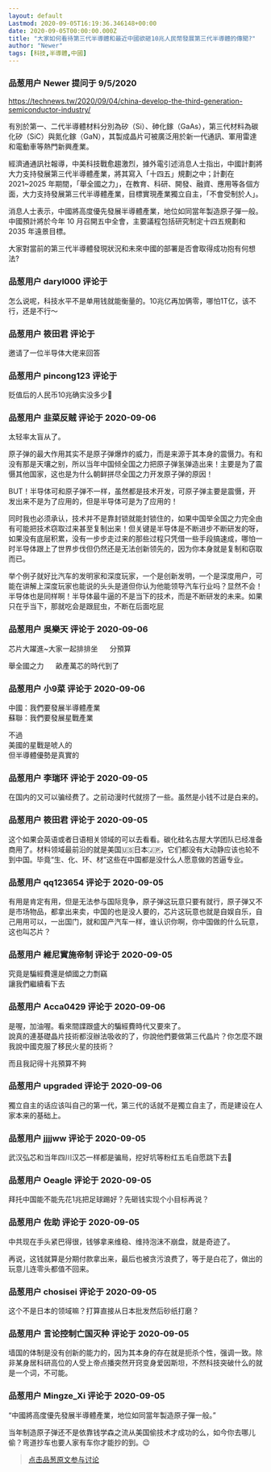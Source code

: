 ```yaml
---
layout: default
Lastmod: 2020-09-05T16:19:36.346148+00:00
date: 2020-09-05T00:00:00.000Z
title: "大家如何看待第三代半導體和最近中國欲砸10兆人民幣發展第三代半導體的傳聞?"
author: "Newer"
tags: [科技,半導體,中國]
---
```



### 品葱用户 **Newer** 提问于 9/5/2020
    
https://technews.tw/2020/09/04/china-develop-the-third-generation-semiconductor-industry/  
  
有別於第一、二代半導體材料分別為矽（Si）、砷化鎵（GaAs），第三代材料為碳化矽（SiC）與氮化鎵（GaN），其製成晶片可被廣泛用於新一代通訊、軍用雷達和電動車等熱門新興產業。  
  
經濟通通訊社報導，中美科技戰愈趨激烈，據外電引述消息人士指出，中國計劃將大力支持發展第三代半導體產業，將其寫入「十四五」規劃之中；計劃在 2021~2025 年期間，「舉全國之力」，在教育、科研、開發、融資、應用等各個方面，大力支持發展第三代半導體產業，目標實現產業獨立自主，「不會受制於人」。  
  
消息人士表示，中國將高度優先發展半導體產業，地位如同當年製造原子彈一般。中國預計將於今年 10 月召開五中全會，主要議程包括研究制定十四五規劃和 2035 年遠景目標。  
  
大家對當前的第三代半導體發現狀況和未來中國的部署是否會取得成功抱有何想法?
    
                

### 品葱用户 **daryl000** 评论于 
        
怎么说呢，科技水平不是单用钱就能衡量的。10兆亿再加俩零，哪怕1T亿，该不行，还是不行～
        
                

### 品葱用户 **筱田君** 评论于 
        
邀请了一位半导体大佬来回答
        
                

### 品葱用户 **pincong123** 评论于 
        
贬值后的人民币10兆确实没多少🧐
        
                

### 品葱用户 **韭菜反贼** 评论于 2020-09-06
        
太轻率太盲从了。  
  
原子弹的最大作用其实不是原子弹爆炸的威力，而是来源于其本身的震慑力。有和没有那是天壤之别，所以当年中国倾全国之力把原子弹氢弹造出来！主要是为了震慑其他国家，这也是为什么朝鲜拼尽全国之力开发原子弹的原因！  
  
BUT！半导体可和原子弹不一样，虽然都是技术开发，可原子弹主要是震慑，开发出来不是为了应用的，但是半导体可是为了应用的！  
  
同时我也必须承认，技术并不是靠封锁就能封锁住的，如果中国举全国之力完全由有可能把技术窃取过来甚至复制出来！但关键是半导体是不断进步不断研发的呀，如果没有底层积累，没有一步步走过来的那些过程只凭借一些手段搞速成，哪怕一时半导体跟上了世界步伐但仍然还是无法创新领先的，因为你本身就是复制和窃取而已。  
  
举个例子就好比汽车的发明家和深度玩家，一个是创新发明，一个是深度用户，可能在讲解上深度玩家也能说的头头是道但你认为他能领导汽车行业吗？显然不会！半导体也是同样啊！半导体最牛逼的不是当下的技术，而是不断研发的未来。如果只在乎当下，那就吃会是跟屁虫，不断在后面吃屁
        
                

### 品葱用户 **吳樂天** 评论于 2020-09-06
        
芯片大躍進~大家一起排排坐      分預算  
  
舉全國之力      畝產萬芯的時代到了
        
                

### 品葱用户 **小9菜** 评论于 2020-09-06
        
中國：我們要發展半導體產業  
蘇聯：我們要發展星戰產業  
  
不過  
美國的星戰是唬人的  
但半導體優勢是真實的
        
                

### 品葱用户 **李瑞环** 评论于 2020-09-05
        
在国内的又可以骗经费了。之前动漫时代就捞了一些。虽然是小钱不过是白来的。
        
                

### 品葱用户 **筱田君** 评论于 2020-09-05
        
这个如果会英语或者日语相关领域的可以去看看。碳化硅名古屋大学团队已经准备商用了。材料领域最前沿的就是美国🇺🇸日本🇯🇵，它们都没有大动静应该也轮不到中国。毕竟“生、化、环、材”这些在中国都是没什么人愿意做的苦逼专业。
        
                

### 品葱用户 **qq123654** 评论于 2020-09-05
        
有用是肯定有用，但是无法参与国际竞争，原子弹这玩意只要有就行，原子弹又不是市场物品，都拿出来卖，中国的也是没人要的，芯片这玩意也就是自娱自乐，自己用用可以，一出国门，就和国产汽车一样，谁认识你啊，你中国做的什么玩意，这也叫芯片？
        
                

### 品葱用户 **維尼實施帝制** 评论于 2020-09-05
        
究竟是騙經費還是傾國之力剽竊  
讓我們繼續看下去
        
                

### 品葱用户 **Acca0429** 评论于 2020-09-06
        
是喔，加油喔。看來間諜跟盛大的騙經費時代又要來了。  
說真的連基礎晶片技術都沒辦法吸收的了，你說他們要做第三代晶片？你怎麼不跟我說中國克服了移民火星的技術？  
  
而且我記得十兆預算不夠
        
                

### 品葱用户 **upgraded** 评论于 2020-09-06
        
獨立自主的话应该叫自己的第一代，第三代的话就不是獨立自主了，而是建设在人家本来的基础上。
        
                

### 品葱用户 **jjjjww** 评论于 2020-09-05
        
武汉弘芯和当年四川汉芯一样都是骗局，挖好坑等粉红五毛自愿跳下去🤣
        
                

### 品葱用户 **Oeagle** 评论于 2020-09-05
        
拜托中国能不能先花1兆把足球踢好？先砸钱实现个小目标再说？
        
                

### 品葱用户 **佐助** 评论于 2020-09-05
        
中共现在手头紧巴得很，钱够拿来维稳、维持泡沫不崩盘，就是奇迹了。  
  
再说，这钱就算是分期付款拿出来，最后也被贪污浪费了，等于是白花了，做出的玩意儿连零头都值不回来。
        
                

### 品葱用户 **chosisei** 评论于 2020-09-05
        
这个不是日本的领域嘛？打算直接从日本批发然后砂纸打磨？
        
                

### 品葱用户 **言论控制亡国灭种** 评论于 2020-09-05
        
墙国的体制是没有创新的能力的，因为其本身的存在就是扼杀个性，强调一致。除非某身居科研高位的人受上帝点播突然开窍变身爱因斯坦，不然科技突破什么的就是一个词，不可能。
        
                

### 品葱用户 **Mingze_Xi** 评论于 2020-09-05
        
“中國將高度優先發展半導體產業，地位如同當年製造原子彈一般。”  
  
当年制造原子弹还不是依靠钱学森之流从美国偷技术才成功的么，如今你去哪儿偷？弯道抄车也要人家有车你才能抄的到。😉
        
                





> [点击品葱原文参与讨论](https://pincong.rocks/question/30639)

